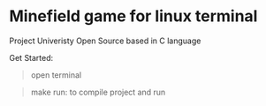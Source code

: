 # Minefield game for linux terminal
Project Univeristy Open Source based in C language

Get Started:

> open terminal

> make run:  to compile project and run

